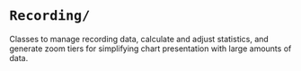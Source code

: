 `Recording/`
===
Classes to manage recording data, calculate and adjust statistics, and generate zoom tiers for simplifying chart presentation with large amounts of data.
